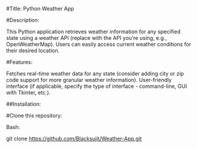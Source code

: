 #Title: Python Weather App

#Description:

This Python application retrieves weather information for any specified state using a weather API (replace with the API you're using, e.g., OpenWeatherMap). Users can easily access current weather conditions for their desired location.

#Features:

Fetches real-time weather data for any state (consider adding city or zip code support for more granular weather information).
User-friendly interface (if applicable, specify the type of interface - command-line, GUI with Tkinter, etc.).

##Installation:

#Clone this repository:

Bash:

git clone https://github.com/Blacksujit/Weather-App.git
